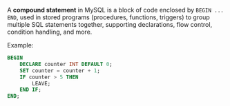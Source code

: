 A **compound statement** in MySQL is a block of code enclosed by `BEGIN ... END`, used in stored programs (procedures, functions, triggers) to group multiple SQL statements together, supporting declarations, flow control, condition handling, and more.

Example:
```sql
BEGIN
    DECLARE counter INT DEFAULT 0;
    SET counter = counter + 1;
    IF counter > 5 THEN
        LEAVE; 
    END IF;
END;
```
